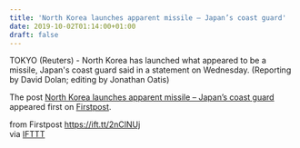```yaml
---
title: 'North Korea launches apparent missile – Japan’s coast guard'
date: 2019-10-02T01:14:00+01:00
draft: false
---
```


TOKYO (Reuters) - North Korea has launched what appeared to be a missile, Japan's coast guard said in a statement on Wednesday. (Reporting by David Dolan; editing by Jonathan Oatis)

The post [North Korea launches apparent missile – Japan’s coast guard](http://www.firstpost.com/world/north-korea-launches-apparent-missile-japans-coast-guard-7437601.html) appeared first on [Firstpost](http://www.firstpost.com).

  
  
from Firstpost https://ift.tt/2nClNUj  
via [IFTTT](https://ifttt.com/?ref=da&site=blogger)